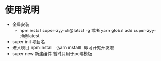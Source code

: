 # 使用说明
* 全局安装 
    * npm install super-zyy-cli@latest -g 或者 yarn global add super-zyy-cli@latest
* super init 项目名
* 进入项目 npm install （yarn install）即可开始开发啦
* super new <componentName> 新建组件 暂时只用于pc端模板

